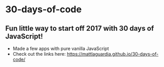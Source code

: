 # 30-days-of-code

## Fun little way to start off 2017 with 30 days of JavaScript!

 - Made a few apps with pure vanilla JavaScript
  - Check out the links here: https://mattlaguardia.github.io/30-days-of-code/
